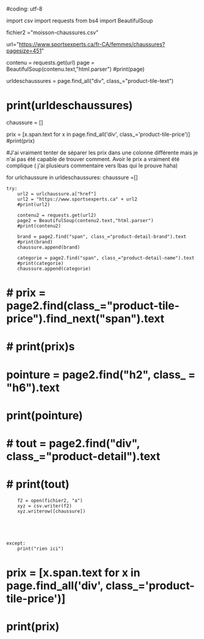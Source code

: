 #coding: utf-8

import csv
import requests
from bs4 import BeautifulSoup

fichier2 ="moisson-chaussures.csv"

url="https://www.sportsexperts.ca/fr-CA/femmes/chaussures?pagesize=451"


contenu = requests.get(url)
page = BeautifulSoup(contenu.text,"html.parser")
#print(page)

urldeschaussures = page.find_all("div", class_="product-tile-text")
# print(urldeschaussures)

chaussure = []


prix = [x.span.text for x in page.find_all('div', class_='product-tile-price')]
#print(prix)

#J'ai vraiment tenter de séparer les prix dans une colonne différente mais je n'ai pas été capable de trouver comment. Avoir le prix a vraiment été complique ( j'ai plusieurs commentaire vers lbas qui le prouve haha)

for urlchaussure in urldeschaussures:
	chaussure =[]

	try:
		url2 = urlchaussure.a["href"]
		url2 = "https://www.sportsexperts.ca" + url2
		#print(url2)

		contenu2 = requests.get(url2)
		page2 = BeautifulSoup(contenu2.text,"html.parser")
		#print(contenu2)

		brand = page2.find("span", class_="product-detail-brand").text
		#print(brand)
		chaussure.append(brand)

		categorie = page2.find("span", class_="product-detail-name").text
		#print(categorie)
		chaussure.append(categorie)


# 		# prix = page2.find(class_="product-tile-price").find_next("span").text
# 		# print(prix)s

# 		pointure = page2.find("h2", class_ = "h6").text
# 		print(pointure)
# 		# tout = page2.find("div", class_="product-detail").text
# 		# print(tout)
		
	

		f2 = open(fichier2, "a")
		xyz = csv.writer(f2)
		xyz.writerow([chaussure])


	

		
	except:
		print("rien ici")



# prix = [x.span.text for x in page.find_all('div', class_='product-tile-price')]
# print(prix)

